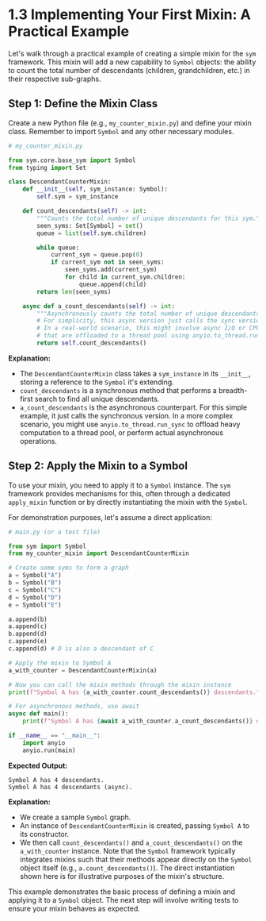 # 1.3 Implementing Your First Mixin: A Practical Example

Let's walk through a practical example of creating a simple mixin for the `sym` framework. This mixin will add a new capability to `Symbol` objects: the ability to count the total number of descendants (children, grandchildren, etc.) in their respective sub-graphs.

## Step 1: Define the Mixin Class

Create a new Python file (e.g., `my_counter_mixin.py`) and define your mixin class. Remember to import `Symbol` and any other necessary modules.

```python
# my_counter_mixin.py

from sym.core.base_sym import Symbol
from typing import Set

class DescendantCounterMixin:
    def __init__(self, sym_instance: Symbol):
        self.sym = sym_instance

    def count_descendants(self) -> int:
        """Counts the total number of unique descendants for this sym."""
        seen_syms: Set[Symbol] = set()
        queue = list(self.sym.children)

        while queue:
            current_sym = queue.pop(0)
            if current_sym not in seen_syms:
                seen_syms.add(current_sym)
                for child in current_sym.children:
                    queue.append(child)
        return len(seen_syms)

    async def a_count_descendants(self) -> int:
        """Asynchronously counts the total number of unique descendants for this sym."""
        # For simplicity, this async version just calls the sync version
        # In a real-world scenario, this might involve async I/O or CPU-bound tasks
        # that are offloaded to a thread pool using anyio.to_thread.run_sync
        return self.count_descendants()

```

**Explanation:**

*   The `DescendantCounterMixin` class takes a `sym_instance` in its `__init__`, storing a reference to the `Symbol` it's extending.
*   `count_descendants` is a synchronous method that performs a breadth-first search to find all unique descendants.
*   `a_count_descendants` is the asynchronous counterpart. For this simple example, it just calls the synchronous version. In a more complex scenario, you might use `anyio.to_thread.run_sync` to offload heavy computation to a thread pool, or perform actual asynchronous operations.

## Step 2: Apply the Mixin to a Symbol

To use your mixin, you need to apply it to a `Symbol` instance. The `sym` framework provides mechanisms for this, often through a dedicated `apply_mixin` function or by directly instantiating the mixin with the `Symbol`.

For demonstration purposes, let's assume a direct application:

```python
# main.py (or a test file)

from sym import Symbol
from my_counter_mixin import DescendantCounterMixin

# Create some syms to form a graph
a = Symbol("A")
b = Symbol("B")
c = Symbol("C")
d = Symbol("D")
e = Symbol("E")

a.append(b)
a.append(c)
b.append(d)
c.append(e)
c.append(d) # D is also a descendant of C

# Apply the mixin to Symbol A
a_with_counter = DescendantCounterMixin(a)

# Now you can call the mixin methods through the mixin instance
print(f"Symbol A has {a_with_counter.count_descendants()} descendants.")

# For asynchronous methods, use await
async def main():
    print(f"Symbol A has {await a_with_counter.a_count_descendants()} descendants (async).")

if __name__ == "__main__":
    import anyio
    anyio.run(main)
```

**Expected Output:**

```
Symbol A has 4 descendants.
Symbol A has 4 descendants (async).
```

**Explanation:**

*   We create a sample `Symbol` graph.
*   An instance of `DescendantCounterMixin` is created, passing `Symbol A` to its constructor.
*   We then call `count_descendants()` and `a_count_descendants()` on the `a_with_counter` instance. Note that the `Symbol` framework typically integrates mixins such that their methods appear directly on the `Symbol` object itself (e.g., `a.count_descendants()`). The direct instantiation shown here is for illustrative purposes of the mixin's structure.

This example demonstrates the basic process of defining a mixin and applying it to a `Symbol` object. The next step will involve writing tests to ensure your mixin behaves as expected.

